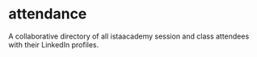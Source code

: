 # attendance
A collaborative directory of all istaacademy session and class attendees with their LinkedIn profiles.
